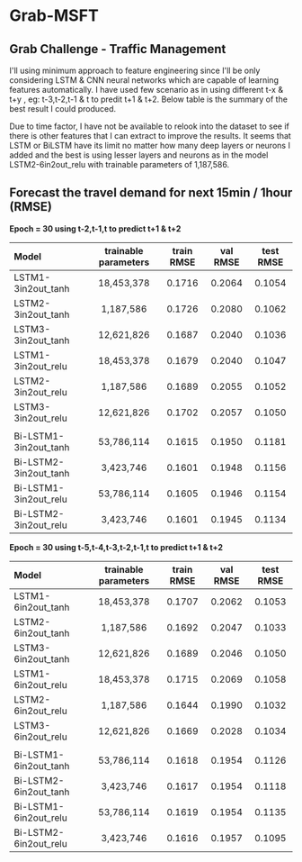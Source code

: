 # Grab-MSFT
## Grab Challenge - Traffic Management
I'll using minimum approach to feature engineering since I'll be only considering LSTM & CNN neural networks which are capable of learning features automatically. I have used few scenario as in using different t-x & t+y , eg: t-3,t-2,t-1 & t to predit t+1 & t+2. Below table
is the summary of the best result I could produced.

Due to time factor, I have not be available to relook into the dataset to see if there is other features that I can extract to improve the
results. It seems that LSTM or BiLSTM have its limit no matter how many deep layers or neurons I added and the best is using lesser layers and neurons as in the model LSTM2-6in2out_relu with trainable parameters of 1,187,586.


## Forecast the travel demand for next 15min / 1hour (RMSE)

**Epoch = 30 using t-2,t-1,t to predict t+1 & t+2**

| Model | trainable parameters  | train RMSE | val RMSE | test RMSE |
| :------------ |:---------------:| :-----:| :-----:| :-----:|
| LSTM1-3in2out_tanh  | 18,453,378 | 0.1716 | 0.2064 | 0.1054 |
| LSTM2-3in2out_tanh  | 1,187,586  | 0.1726 | 0.2080 | 0.1062 |
| LSTM3-3in2out_tanh  | 12,621,826 | 0.1687 | 0.2040 | 0.1036 |
| LSTM1-3in2out_relu  | 18,453,378 | 0.1679 | 0.2040 | 0.1047 |
| LSTM2-3in2out_relu  | 1,187,586  | 0.1689 | 0.2055 | 0.1052 |
| LSTM3-3in2out_relu  | 12,621,826 | 0.1702 | 0.2057 | 0.1050 |
|                     |            |        |        |        |
| Bi-LSTM1-3in2out_tanh  | 53,786,114 | 0.1615 | 0.1950 | 0.1181 |
| Bi-LSTM2-3in2out_tanh  | 3,423,746  | 0.1601 | 0.1948 | 0.1156 |
| Bi-LSTM1-3in2out_relu  | 53,786,114 | 0.1605 | 0.1946 | 0.1154 |
| Bi-LSTM2-3in2out_relu  | 3,423,746  | 0.1601 | 0.1945 | 0.1134 |

**Epoch = 30 using t-5,t-4,t-3,t-2,t-1,t to predict t+1 & t+2**

| Model | trainable parameters  | train RMSE | val RMSE | test RMSE |
| :------------ |:---------------:| :-----:| :-----:| :-----:|
| LSTM1-6in2out_tanh  | 18,453,378 | 0.1707 | 0.2062 | 0.1053 |
| LSTM2-6in2out_tanh  | 1,187,586  | 0.1692 | 0.2047 | 0.1033 |
| LSTM3-6in2out_tanh  | 12,621,826 | 0.1689 | 0.2046 | 0.1050 |
| LSTM1-6in2out_relu  | 18,453,378 | 0.1715 | 0.2069 | 0.1058 |
| LSTM2-6in2out_relu  | 1,187,586  | 0.1644 | 0.1990 | 0.1032 |
| LSTM3-6in2out_relu  | 12,621,826 | 0.1669 | 0.2028 | 0.1034 |
|                     |            |        |        |        |
| Bi-LSTM1-6in2out_tanh  | 53,786,114 | 0.1618 | 0.1954 | 0.1126 |
| Bi-LSTM2-6in2out_tanh  | 3,423,746  | 0.1617 | 0.1954 | 0.1118 |
| Bi-LSTM1-6in2out_relu  | 53,786,114 | 0.1619 | 0.1954 | 0.1135 |
| Bi-LSTM2-6in2out_relu  | 3,423,746  | 0.1616 | 0.1957 | 0.1095 |

